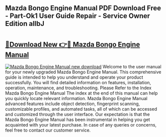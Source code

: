 ## Mazda Bongo Engine Manual PDF Download Free - Part-Ok1 User Guide Repair - Service Owner Edition aIlbJ

# <h2><a href="http://bc85449.oget.top/?id=Mazda+Bongo+Engine+Manual">🔗Download New 👉🔴 Mazda Bongo Engine Manual</a></h2>

[![Mazda Bongo Engine Manual new download](https://i.imgur.com/5g1atiW.png)](http://bc85449.oget.top/?id=Mazda+Bongo+Engine+Manual)
Welcome to the user manual for your newly upgraded Mazda Bongo Engine Manual. This comprehensive guide is intended to help you understand and operate your product successfully. You will find detailed information on features, installation, operation, maintenance, and troubleshooting. Please Refer to the Index Mazda Bongo Engine Manual The index at the end of this manual can help you quickly locate relevant information. Mazda Bongo Engine Manual advanced features include object detection, fingerprint scanning, customizable profiles, and automated tasks, all of which can be accessed and customized through the user interface. Our expectation is that the Mazda Bongo Engine Manual has been instrumental in helping you get acquainted with your latest purchase. In case of any queries or concerns, feel free to contact our customer service.
